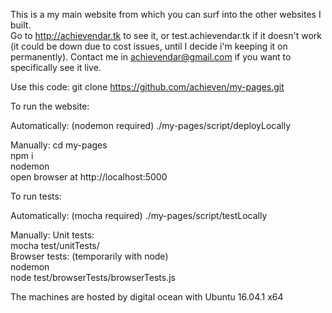 This is a my main website from which you can surf into the other websites I built.      
Go to http://achievendar.tk to see it, or test.achievendar.tk if it doesn't work (it could be down due to cost issues, until I decide i'm keeping it on permanently).
Contact me in achievendar@gmail.com if you want to specifically see it live.   


Use this code:
git clone https://github.com/achieven/my-pages.git

To run the website:

Automatically: (nodemon required)
./my-pages/script/deployLocally

Manually:
cd my-pages  
npm i  
nodemon  
open browser at http://localhost:5000  

To run tests:

Automatically: (mocha required)
./my-pages/script/testLocally

Manually:
Unit tests:  
mocha test/unitTests/  
Browser tests:  (temporarily with node)   
nodemon  
node test/browserTests/browserTests.js  





The machines are hosted by digital ocean with Ubuntu 16.04.1 x64
